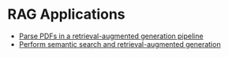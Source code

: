 # RAG Applications

- [Parse PDFs in a retrieval-augmented generation pipeline](https://cloud.google.com/bigquery/docs/rag-pipeline-pdf)
- [Perform semantic search and retrieval-augmented generation](https://cloud.google.com/bigquery/docs/vector-index-text-search-tutorial)
